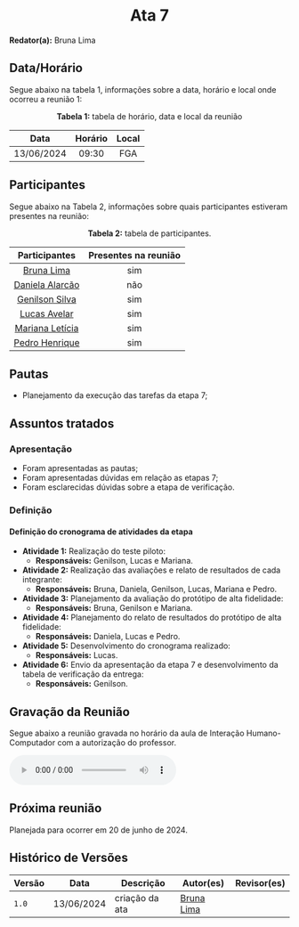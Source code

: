 <h1 align="center"> Ata 7 </h1>

**Redator(a):** Bruna Lima

## Data/Horário

<p>Segue abaixo na tabela 1, informações sobre a data, horário e local onde ocorreu a reunião 1:</p>

<center>

**Tabela 1:** tabela de horário, data e local da reunião

| Data       | Horário | Local           |
| :--------: | :-----: |:--------------: |
| 13/06/2024 | 09:30   | FGA             |

</center>

## Participantes

<p>Segue abaixo na Tabela 2, informações sobre quais participantes estiveram presentes na reunião:</p>

<center>

**Tabela 2:**  tabela de participantes.

| Participantes | Presentes na reunião 
| :-----------: | :----------------------: 
| [Bruna Lima](https://github.com/libruna) | sim
| [Daniela Alarcão](https://github.com/danialarcao) | não
| [Genilson Silva](https://github.com/GenilsonJrs) | sim
| [Lucas Avelar](https://github.com/LucasAvelar2711)| sim
| [Mariana Letícia](https://github.com/Marianannn) | sim
| [Pedro Henrique](https://github.com/https://github.com/PedroHhenriq) | sim

</center>

## Pautas

- Planejamento da execução das tarefas da etapa 7;

## Assuntos tratados

### Apresentação

- Foram apresentadas as pautas;
- Foram apresentadas dúvidas em relação as etapas 7;
- Foram esclarecidas dúvidas sobre a etapa de verificação.

### Definição

#### Definição do cronograma de atividades da etapa

- **Atividade 1:** Realização do teste piloto: 
    - **Responsáveis:** Genilson, Lucas e Mariana.
- **Atividade 2:** Realização das avaliações e relato de resultados de cada integrante:
    - **Responsáveis:** Bruna, Daniela, Genilson, Lucas, Mariana e Pedro.
- **Atividade 3:** Planejamento da avaliação do protótipo de alta fidelidade: 
    - **Responsáveis:** Bruna, Genilson e Mariana.
- **Atividade 4:** Planejamento do relato de resultados do protótipo de alta fidelidade: 
    - **Responsáveis:** Daniela, Lucas e Pedro.
- **Atividade 5:** Desenvolvimento do cronograma realizado: 
    - **Responsáveis:** Lucas.
- **Atividade 6:** Envio da apresentação da etapa 7 e desenvolvimento da tabela de verificação da entrega: 
    - **Responsáveis:** Genilson.

## Gravação da Reunião
Segue abaixo a reunião gravada no horário da aula de Interação Humano-Computador com a autorização do professor.

<audio controls>
    <source scr="reunioes_audio/reuniao_6_2.mp4" type="audio/mp4">
    <p>
        Seu navegador pode não suportar o "audio HTML5". Aqui está o 
        <a href="reunioes_audio/reuniao_6_2.mp4">link para o áudio</a> .
    </p>
</audio>

## Próxima reunião

Planejada para ocorrer em 20 de junho de 2024.

## Histórico de Versões

<center>

| Versão |    Data    | Descrição                                 | Autor(es)                                       | Revisor(es)                                    |
| ------ | :--------: | ----------------------------------------- | ----------------------------------------------- | ---------------------------------------------- |
| `1.0`   | 13/06/2024 | criação da ata | [Bruna Lima](https://github.com/https://github.com/libruna) |  | 

</center>